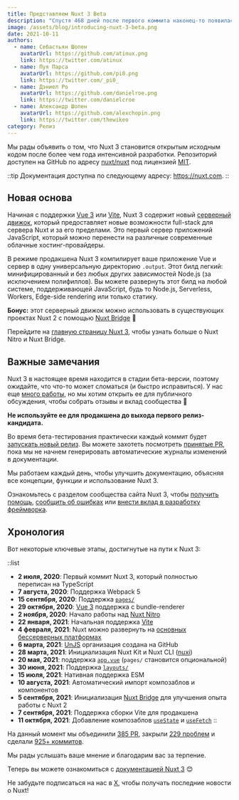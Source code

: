 ```yaml
---
title: Представляем Nuxt 3 Beta
description: "Спустя 468 дней после первого коммита наконец-то появилась бета-версия Nuxt 3. Узнайте, что в ней содержится и что от нее можно ожидать. Да, она включает в себя Vue 3 и Vite. ⚡️"
image: /assets/blog/introducing-nuxt-3-beta.png
date: 2021-10-11
authors:
  - name: Себастьян Шопен
    avatarUrl: https://github.com/atinux.png
    link: https://twitter.com/atinux
  - name: Пуя Парса
    avatarUrl: https://github.com/pi0.png
    link: https://twitter.com/_pi0_
  - name: Дэниел Ро
    avatarUrl: https://github.com/danielroe.png
    link: https://twitter.com/danielcroe
  - name: Александр Шопен
    avatarUrl: https://github.com/alexchopin.png
    link: https://twitter.com/thewikeo
category: Релиз
---
```


Мы рады объявить о том, что Nuxt 3 становится открытым исходным кодом после более чем года интенсивной разработки. Репозиторий доступен на GitHub по адресу [nuxt/nuxt](https://github.com/nuxt/nuxt) под лицензией [MIT](https://github.com/nuxt/nuxt/blob/main/LICENSE).

::tip
Документация доступна по следующему адресу: <https://nuxt.com>.
::

## Новая основа

Начиная с поддержки [Vue 3](https://ru.vuejs.org) или [Vite](https://vitejs.dev), Nuxt 3 содержит новый [серверный движок](https://nuxt.com/docs/guide/concepts/server-engine), который предоставляет новые возможности full-stack для сервера Nuxt и за его пределами. Это первый сервер приложений JavaScript, который можно перенести на различные современные облачные хостинг-провайдеры.

В режиме продакшена Nuxt 3 компилирует ваше приложение Vue и сервер в одну универсальную директорию `.output`. Этот билд легкий: минифицированный и без любых других зависимостей Node.js (за исключением полифиллов). Вы можете развернуть этот билд на любой системе, поддерживающей JavaScript, будь то Node.js, Serverless, Workers, Edge-side rendering или только статику.

**Бонус:** этот серверный движок можно использовать в существующих проектах Nuxt 2 с помощью [Nuxt Bridge](https://nuxt.com/docs/getting-started/bridge) 🚀

Перейдите на [главную страницу Nuxt 3](https://nuxt.com), чтобы узнать больше о Nuxt Nitro и Nuxt Bridge.

## Важные замечания

Nuxt 3 в настоящее время находится в стадии бета-версии, поэтому ожидайте, что что-то может сломаться (и быстро исправиться). У нас еще [много работы](https://github.com/nuxt/nuxt/issues), но мы хотим открыть ее для публичного обсуждения, чтобы собрать отзывы и вклад сообщества 💚

**Не используйте ее для продакшена до выхода первого релиз-кандидата.**

Во время бета-тестирования практически каждый коммит будет [запускать новый релиз](https://github.com/nuxt/nuxt/blob/main/.github/workflows/ci.yml#L111-L119). Вы можете захотеть посмотреть [принятые PR](https://github.com/nuxt/nuxt/pulls?q=is%3Apr+is%3Amerged), пока мы не начнем генерировать автоматические журналы изменений в документации.

Мы работаем каждый день, чтобы улучшить документацию, объясняя все концепции, функции и использование Nuxt 3.

Ознакомьтесь с разделом сообщества сайта Nuxt 3, чтобы [получить помощь](https://nuxt.com/docs/community/getting-help), [сообщить об ошибках](https://nuxt.com/docs/community/reporting-bugs) или [внести вклад в разработку фреймворка](https://nuxt.com/docs/community/contribution).

## Хронология

Вот некоторые ключевые этапы, достигнутые на пути к Nuxt 3:

::list
- **2 июля, 2020**: Первый коммит Nuxt 3, который полностью переписан на TypeScript
- **7 августа, 2020**: Поддержка Webpack 5
- **15 сентября, 2020**: Поддержка [`pages/`](https://nuxt.com/docs/guide/directory-structure/pages)
- **29 октября, 2020**: [Vue 3](https://vuejs.org) поддержка с bundle-renderer
- **2 ноября, 2020**: Начало работы над [Nuxt Nitro](https://nuxt.com/guide/concepts/server-engine)
- **22 января, 2021**: Начальная поддержка [Vite](https://vitejs.dev)
- **4 февраля, 2021**: Nuxt можно развернуть на [основных бессерверных платформах](https://nuxt.com/docs/getting-started/deployment)
- **6 марта, 2021**: [UnJS](https://github.com/unjs) организация создана на GitHub
- **28 марта, 2021**: Инициализация Nuxt Kit и Nuxt CLI ([nuxi](https://nuxt.com/docs/api/commands/add))
- **20 мая, 2021**: поддержка [`app.vue`](https://nuxt.com/docs/guide/directory-structure/app) (`pages/` становится опциональной)
- **30 июня, 2021**: Поддержка [`layouts/`](https://nuxt.com/docs/guide/directory-structure/layouts)
- **15 июля, 2021**: Нативная поддержка ESM
- **10 августа, 2021**: Автоматический импорт композаблов и компонентов
- **5 сентября, 2021**: Инициализация [Nuxt Bridge](https://nuxt.com/docs/bridge/overview) для улучшения опыта работы с Nuxt 2
- **7 сентября, 2021**: Поддержка сборки Vite для продакшена
- **11 октября, 2021**: Добавление композаблов [`useState`](https://nuxt.com/docs/getting-started/state-management) и [`useFetch`](https://nuxt.com/docs/api/composables/use-fetch)
::

На данный момент мы объединили [385 PR](https://github.com/nuxt/nuxt/pulls?q=is%3Apr+is%3Amerged), закрыли [229 проблем](https://github.com/nuxt/nuxt/issues?q=is%3Aissue+is%3Aclosed) и сделали [925+ коммитов](https://github.com/nuxt/nuxt/commits/main).

Мы рады услышать ваше мнение и благодарим вас за терпение.

Теперь вы можете ознакомиться с [документацией Nuxt 3](https://nuxt.com) 😊

Не забудьте подписаться на нас в [X](https://twitter.com/nuxt_js), чтобы получать последние новости о Nuxt!
